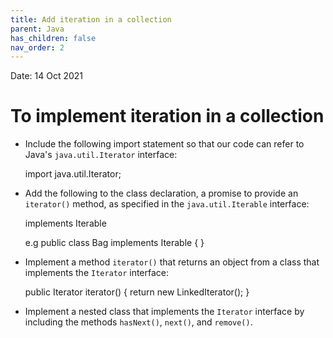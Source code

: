 ```yaml
---
title: Add iteration in a collection
parent: Java
has_children: false
nav_order: 2
---
```

Date: 14 Oct 2021

# To implement iteration in a collection
* Include the following import statement so that our code can refer
to Java's `java.util.Iterator` interface:

    import java.util.Iterator;

* Add the following to the class declaration, a promise to provide an
`iterator()` method, as specified in the `java.util.Iterable` interface:

    implements Iterable<Item>

    e.g public class Bag<Element> implements Iterable<Element> { } 

* Implement a method `iterator()` that returns an object from a class 
that implements the `Iterator` interface:

    public Iterator<Item> iterator() {
        return new LinkedIterator();
    }

* Implement a nested class that implements the `Iterator` interface
by including the methods `hasNext()`, `next()`, and `remove()`.
